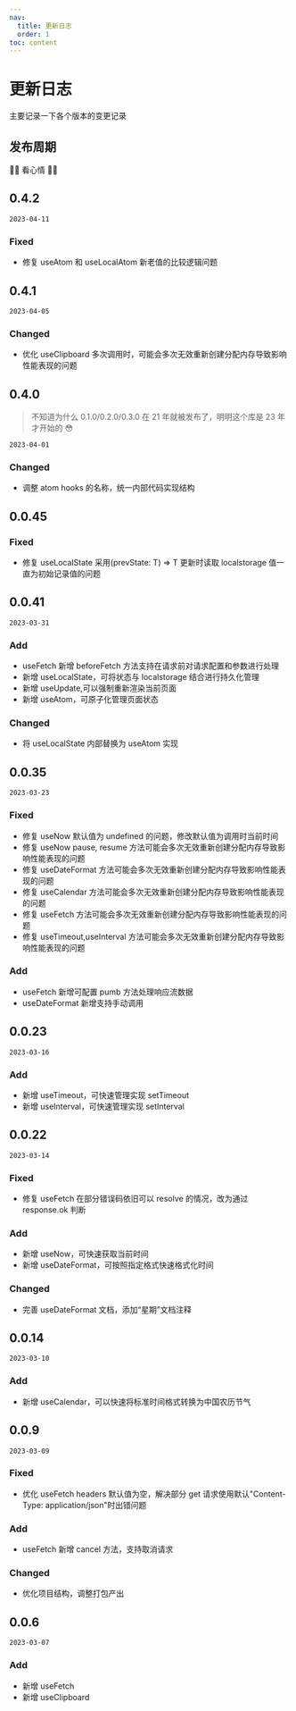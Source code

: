 ```yaml
---
nav:
  title: 更新日志
  order: 1
toc: content
---
```


# 更新日志

主要记录一下各个版本的变更记录

## 发布周期

🎉🎉 看心情 🎉🎉

## 0.4.2

`2023-04-11`

### Fixed

- 修复 useAtom 和 useLocalAtom 新老值的比较逻辑问题

## 0.4.1

`2023-04-05`

### Changed

- 优化 useClipboard 多次调用时，可能会多次无效重新创建分配内存导致影响性能表现的问题

## 0.4.0

> 不知道为什么 0.1.0/0.2.0/0.3.0 在 21 年就被发布了，明明这个库是 23 年才开始的 😳

`2023-04-01`

### Changed

- 调整 atom hooks 的名称，统一内部代码实现结构

## 0.0.45

### Fixed

- 修复 useLocalState 采用(prevState: T) => T 更新时读取 localstorage 值一直为初始记录值的问题

## 0.0.41

`2023-03-31`

### Add

- useFetch 新增 beforeFetch 方法支持在请求前对请求配置和参数进行处理
- 新增 useLocalState，可将状态与 localstorage 结合进行持久化管理
- 新增 useUpdate,可以强制重新渲染当前页面
- 新增 useAtom，可原子化管理页面状态

### Changed

- 将 useLocalState 内部替换为 useAtom 实现

## 0.0.35

`2023-03-23`

### Fixed

- 修复 useNow 默认值为 undefined 的问题，修改默认值为调用时当前时间
- 修复 useNow pause, resume 方法可能会多次无效重新创建分配内存导致影响性能表现的问题
- 修复 useDateFormat 方法可能会多次无效重新创建分配内存导致影响性能表现的问题
- 修复 useCalendar 方法可能会多次无效重新创建分配内存导致影响性能表现的问题
- 修复 useFetch 方法可能会多次无效重新创建分配内存导致影响性能表现的问题
- 修复 useTimeout,useInterval 方法可能会多次无效重新创建分配内存导致影响性能表现的问题

### Add

- useFetch 新增可配置 pumb 方法处理响应流数据
- useDateFormat 新增支持手动调用

## 0.0.23

`2023-03-16`

### Add

- 新增 useTimeout，可快速管理实现 setTimeout
- 新增 useInterval，可快速管理实现 setInterval

## 0.0.22

`2023-03-14`

### Fixed

- 修复 useFetch 在部分错误码依旧可以 resolve 的情况，改为通过 response.ok 判断

### Add

- 新增 useNow，可快速获取当前时间
- 新增 useDateFormat，可按照指定格式快速格式化时间

### Changed

- 完善 useDateFormat 文档，添加“星期”文档注释

## 0.0.14

`2023-03-10`

### Add

- 新增 useCalendar，可以快速将标准时间格式转换为中国农历节气

## 0.0.9

`2023-03-09`

### Fixed

- 优化 useFetch headers 默认值为空，解决部分 get 请求使用默认"Content-Type: application/json"时出错问题

### Add

- useFetch 新增 cancel 方法，支持取消请求

### Changed

- 优化项目结构，调整打包产出

## 0.0.6

`2023-03-07`

### Add

- 新增 useFetch
- 新增 useClipboard
